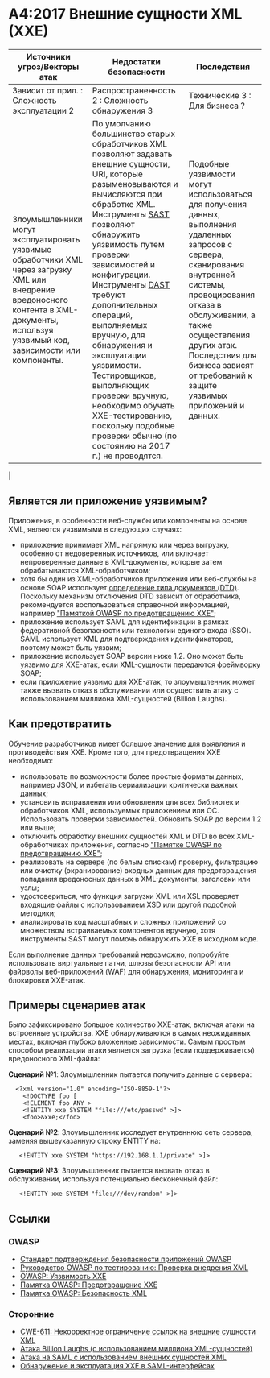 # A4:2017 Внешние сущности XML (XXE)

| Источники угроз/Векторы атак | Недостатки безопасности | Последствия            |
| -- | -- | -- |
| Зависит от прил. : Сложность эксплуатации 2 | Распространенность 2 : Сложность обнаружения 3 | Технические 3 : Для бизнеса ? |
| Злоумышленники могут эксплуатировать уязвимые обработчики XML через загрузку XML или внедрение вредоносного контента в XML-документы, используя уязвимый код, зависимости или компоненты. | По умолчанию большинство старых обработчиков XML позволяют задавать внешние сущности, URI, которые разыменовываются и вычисляются при обработке XML. Инструменты [SAST](https://wiki.owasp.org/index.php/Source_Code_Analysis_Tools) позволяют обнаружить уязвимость путем проверки зависимостей и конфигурации. Инструменты [DAST](https://wiki.owasp.org/index.php/Category:Vulnerability_Scanning_Tools) требуют дополнительных операций, выполняемых вручную, для обнаружения и эксплуатации уязвимости. Тестировщиков, выполняющих проверки вручную, необходимо обучать XXE-тестированию, поскольку подобные проверки обычно (по состоянию на 2017 г.) не проводятся. | Подобные уязвимости могут использоваться для получения данных, выполнения удаленных запросов с сервера, сканирования внутренней системы, провоцирования отказа в обслуживании, а также осуществления других атак. Последствия для бизнеса зависят от требований к защите уязвимых приложений и данных.
 |

## Является ли приложение уязвимым?

Приложения, в особенности веб-службы или компоненты на основе XML, являются уязвимыми в следующих случаях:

* приложение принимает XML напрямую или через выгрузку, особенно от недоверенных источников, или включает непроверенные данные в XML-документы, которые затем обрабатываются XML-обработчиком;
* хотя бы один из XML-обработчиков приложения или веб-службы на основе SOAP использует [определение типа документов (DTD)](https://en.wikipedia.org/wiki/Document_type_definition). Поскольку механизм отключения DTD зависит от обработчика, рекомендуется воспользоваться справочной информацией, например ["Памяткой OWASP по предотвращению XXE"](https://wiki.owasp.org/index.php/XML_External_Entity_(XXE)_Prevention_Cheat_Sheet); 
* приложение использует SAML для идентификации в рамках федеративной безопасности или технологии единого входа (SSO). SAML использует XML для подтверждения идентификаторов, поэтому может быть уязвим;
* приложение использует SOAP версии ниже 1.2. Оно может быть уязвимо для XXE-атак, если XML-сущности передаются фреймворку SOAP;
* если приложение уязвимо для XXE-атак, то злоумышленник может также вызвать отказ в обслуживании или осуществить атаку с использованием миллиона XML-сущностей (Billion Laughs).

## Как предотвратить

Обучение разработчиков имеет большое значение для выявления и противодействия XXE. Кроме того, для предотвращения XXE необходимо:

* использовать по возможности более простые форматы данных, например JSON, и избегать сериализации критически важных данных;
* установить исправления или обновления для всех библиотек и обработчиков XML, используемых приложением или ОС. Использовать проверки зависимостей. Обновить SOAP до версии 1.2 или выше;
* отключить обработку внешних сущностей XML и DTD во всех XML-обработчиках приложения, согласно ["Памятке OWASP по предотвращению XXE"](https://wiki.owasp.org/index.php/XML_External_Entity_(XXE)_Prevention_Cheat_Sheet); 
* реализовать на сервере (по белым спискам) проверку, фильтрацию или очистку (экранирование) входных данных для предотвращения попадания вредоносных данных в XML-документы, заголовки или узлы;
* удостовериться, что функция загрузки XML или XSL проверяет входящие файлы с использованием XSD или другой подобной методики;
* анализировать код масштабных и сложных приложений со множеством встраиваемых компонентов вручную, хотя инструменты SAST могут помочь обнаружить XXE в исходном коде.

Если выполнение данных требований невозможно, попробуйте использовать виртуальные патчи, шлюзы безопасности API или файрволы веб-приложений (WAF) для обнаружения, мониторинга и блокировки XXE-атак.

## Примеры сценариев атак

Было зафиксировано большое количество XXE-атак, включая атаки на встроенные устройства. XXE обнаруживаются в самых неожиданных местах, включая глубоко вложенные зависимости. Самым простым способом реализации атаки является загрузка (если поддерживается) вредоносного XML-файла:

**Сценарий №1**: Злоумышленник пытается получить данные с сервера:

```
  <?xml version="1.0" encoding="ISO-8859-1"?>
    <!DOCTYPE foo [
    <!ELEMENT foo ANY >
    <!ENTITY xxe SYSTEM "file:///etc/passwd" >]>
    <foo>&xxe;</foo>
```

**Сценарий №2**: Злоумышленник исследует внутреннюю сеть сервера, заменяя вышеуказанную строку ENTITY на:

```
   <!ENTITY xxe SYSTEM "https://192.168.1.1/private" >]>
```

**Сценарий №3**: Злоумышленник пытается вызвать отказ в обслуживании, используя потенциально бесконечный файл:

```
   <!ENTITY xxe SYSTEM "file:///dev/random" >]>
```

## Ссылки

### OWASP

* [Стандарт подтверждения безопасности приложений OWASP](https://wiki.owasp.org/index.php/Category:OWASP_Application_Security_Verification_Standard_Project#tab=Home)
* [Руководство OWASP по тестированию: Проверка внедрения XML](https://wiki.owasp.org/index.php/Testing_for_XML_Injection_(OTG-INPVAL-008))
* [OWASP: Уязвимость XXE](https://wiki.owasp.org/index.php/XML_External_Entity_(XXE)_Processing)
* [Памятка OWASP: Предотвращение XXE](https://wiki.owasp.org/index.php/XML_External_Entity_(XXE)_Prevention_Cheat_Sheet)
* [Памятка OWASP: Безопасность XML](https://wiki.owasp.org/index.php/XML_Security_Cheat_Sheet)

### Сторонние

* [CWE-611: Некорректное ограничение ссылок на внешние сущности XML](https://cwe.mitre.org/data/definitions/611.html)
* [Атака Billion Laughs (с использованием миллиона XML-сущностей)](https://en.wikipedia.org/wiki/Billion_laughs_attack)
* [Атака на SAML с использованием внешних сущностей XML](https://secretsofappsecurity.blogspot.tw/2017/01/saml-security-xml-external-entity-attack.html)
* [Обнаружение и эксплуатация XXE в SAML-интерфейсах](https://web-in-security.blogspot.tw/2014/11/detecting-and-exploiting-xxe-in-saml.html)